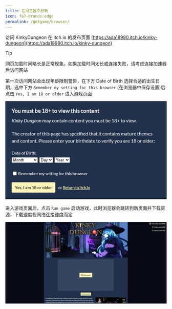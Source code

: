 ```yaml
---
title: 在浏览器中游玩
icon: fa7-brands:edge
permalink: /getgame/browser/
---
```


访问 KinkyDungeon 在 itch.io 的发布页面 [https://ada18980.itch.io/kinky-dungeon](https://ada18980.itch.io/kinky-dungeon)

> [!TIP]
> 网页加载时间略长是正常现象。如果加载时间太长或连接失败，请考虑连接加速器后访问网站

第一次访问网站会出现年龄限制警告，在下方 Date of Birth 选择合适的出生日期，选中下方 `Remember my setting for this browser` (在浏览器中保存设置)后点击 `Yes, I am 18 or older` 进入游戏页面

![年龄限制警告](../images/image.png)

进入游戏页面后，点击 `Run game` 启动游戏，此时浏览器会跳转到新页面并下载资源，下载速度视网络连接速度而定

![游戏页面](../images/image%20(1).png)
